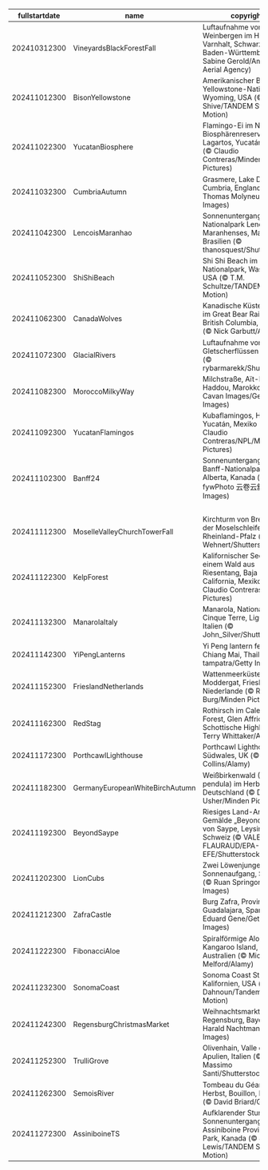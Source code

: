 |fullstartdate|name|copyright|title|image|
|--|--|--|--|--|
202410312300|VineyardsBlackForestFall|Luftaufnahme von Weinbergen im Herbst, Varnhalt, Schwarzwald, Baden-Württemberg (© Sabine Gerold/Amazing Aerial Agency)|Ein stolzes Erbe|![](/de-DE/2024/11/202410312300VineyardsBlackForestFall.jpg)|
202411012300|BisonYellowstone|Amerikanischer Bison im Yellowstone-Nationalpark, Wyoming, USA (© Ian Shive/TANDEM Stills + Motion)|Symbol der Stärke|![](/de-DE/2024/11/202411012300BisonYellowstone.jpg)|
202411022300|YucatanBiosphere|Flamingo-Ei im Nest, Biosphärenreservat Ría Lagartos, Yucatán, Mexiko (© Claudio Contreras/Minden Pictures)|Wo Natur auf Nachhaltigkeit trifft|![](/de-DE/2024/11/202411022300YucatanBiosphere.jpg)|
202411032300|CumbriaAutumn|Grasmere, Lake District, Cumbria, England (© Thomas Molyneux/Getty Images)|Wo Poesie und Natur aufeinandertreffen|![](/de-DE/2024/11/202411032300CumbriaAutumn.jpg)|
202411042300|LencoisMaranhao|Sonnenuntergang im Nationalpark Lençóis Maranhenses, Maranhão, Brasilien (© thanosquest/Shutterstock)|Überirdische Schönheit|![](/de-DE/2024/11/202411042300LencoisMaranhao.jpg)|
202411052300|ShiShiBeach|Shi Shi Beach im Olympic-Nationalpark, Washington, USA (© T.M. Schultze/TANDEM Stills + Motion)|Magie des Abendlichts|![](/de-DE/2024/11/202411052300ShiShiBeach.jpg)|
202411062300|CanadaWolves|Kanadische Küstenwölfe im Great Bear Rainforest, British Columbia, Kanada (© Nick Garbutt/Alamy)|Wölfe in freier Wildbahn|![](/de-DE/2024/11/202411062300CanadaWolves.jpg)|
202411072300|GlacialRivers|Luftaufnahme von Gletscherflüssen in Island (© rybarmarekk/Shutterstock)|Das Land aus Feuer und Eis|![](/de-DE/2024/11/202411072300GlacialRivers.jpg)|
202411082300|MoroccoMilkyWay|Milchstraße, Aït-Ben-Haddou, Marokko (© Cavan Images/Getty Images)|Unter dem Sternenzelt|![](/de-DE/2024/11/202411082300MoroccoMilkyWay.jpg)|
202411092300|YucatanFlamingos|Kubaflamingos, Halbinsel Yucatán, Mexiko (© Claudio Contreras/NPL/Minden Pictures)|Eleganz in der Luft|![](/de-DE/2024/11/202411092300YucatanFlamingos.jpg)|
202411102300|Banff24|Sonnenuntergang im Banff-Nationalpark, Alberta, Kanada (© fywPhoto 云卷云舒/Getty Images)|Winterzauber in den kanadischen Rockies|![](/de-DE/2024/11/202411102300Banff24.jpg)|
||||![](/de-DE/2024/11/.jpg)|
202411112300|MoselleValleyChurchTowerFall|Kirchturm von Bremm an der Moselschleife, Rheinland-Pfalz (© Jan Wehnert/Shutterstock)|Magische Schleife der Natur|![](/de-DE/2024/11/202411112300MoselleValleyChurchTowerFall.jpg)|
202411122300|KelpForest|Kalifornischer Seelöwe in einem Wald aus Riesentang, Baja California, Mexiko (© Claudio Contreras/Minden Pictures)|Der König der Meere|![](/de-DE/2024/11/202411122300KelpForest.jpg)|
202411132300|ManarolaItaly|Manarola, Nationalpark Cinque Terre, Ligurien, Italien (© John_Silver/Shutterstock)|Wenn Märchen wahr werden|![](/de-DE/2024/11/202411132300ManarolaItaly.jpg)|
202411142300|YiPengLanterns|Yi Peng lantern festival, Chiang Mai, Thailand (© tampatra/Getty Images)|Lichter der Hoffnung|![](/de-DE/2024/11/202411142300YiPengLanterns.jpg)|
202411152300|FrieslandNetherlands|Wattenmeerküste bei Moddergat, Friesland, Niederlande (© Ron ter Burg/Minden Pictures)|Schlick, Meer und Himmel|![](/de-DE/2024/11/202411152300FrieslandNetherlands.jpg)|
202411162300|RedStag|Rothirsch im Caledonian Forest, Glen Affric, Schottische Highlands (© Terry Whittaker/Alamy)|König der schottischen Highlands|![](/de-DE/2024/11/202411162300RedStag.jpg)|
202411172300|PorthcawlLighthouse|Porthcawl Lighthouse, Südwales, UK (© Leighton Collins/Alamy)|Seit 1860 ein treuer Wegbegleiter|![](/de-DE/2024/11/202411172300PorthcawlLighthouse.jpg)|
202411182300|GermanyEuropeanWhiteBirchAutumn|Weißbirkenwald (Betula pendula) im Herbstnebel, Deutschland (© Duncan Usher/Minden Pictures)|Hören Sie den Wald flüstern?|![](/de-DE/2024/11/202411182300GermanyEuropeanWhiteBirchAutumn.jpg)|
202411192300|BeyondSaype|Riesiges Land-Art-Gemälde „Beyond Crisis“ von Saype, Leysin, Schweiz (© VALENTIN FLAURAUD/EPA-EFE/Shutterstock)|Kunst im Einklang mit der Natur|![](/de-DE/2024/11/202411192300BeyondSaype.jpg)|
202411202300|LionCubs|Zwei Löwenjunge bei Sonnenaufgang, Südafrika (© Ruan Springorum/Getty Images)|Gemeinsam stark|![](/de-DE/2024/11/202411202300LionCubs.jpg)|
202411212300|ZafraCastle|Burg Zafra, Provinz Guadalajara, Spanien (© Eduard Gene/Getty Images)|Echo der Mauern|![](/de-DE/2024/11/202411212300ZafraCastle.jpg)|
202411222300|FibonacciAloe|Spiralförmige Aloe, Kangaroo Island, Australien (© Michael Melford/Alamy)|Verborgene Geheimnisse der Natur|![](/de-DE/2024/11/202411222300FibonacciAloe.jpg)|
202411232300|SonomaCoast|Sonoma Coast State Park, Kalifornien, USA (© Rachid Dahnoun/Tandem Stills + Motion)|Meer, Nebel und Mysterien|![](/de-DE/2024/11/202411232300SonomaCoast.jpg)|
202411242300|RegensburgChristmasMarket|Weihnachtsmarkt in Regensburg, Bayern (© Harald Nachtmann/Getty Images)|Festliche Vorfreude|![](/de-DE/2024/11/202411242300RegensburgChristmasMarket.jpg)|
202411252300|TrulliGrove|Olivenhain, Valle d'Itria, Apulien, Italien (© Massimo Santi/Shutterstock)|Jahrhundertealtes Erbe|![](/de-DE/2024/11/202411252300TrulliGrove.jpg)|
202411262300|SemoisRiver|Tombeau du Géant im Herbst, Bouillon, Belgien (© David Briard/Getty)|Wenn Riesen rasten|![](/de-DE/2024/11/202411262300SemoisRiver.jpg)|
202411272300|AssiniboineTS|Aufklarender Sturm bei Sonnenuntergang, Mount Assiniboine Provincial Park, Kanada (© Jeff Lewis/TANDEM Stills + Motion)|Im Atem der Wolken|![](/de-DE/2024/11/202411272300AssiniboineTS.jpg)|
